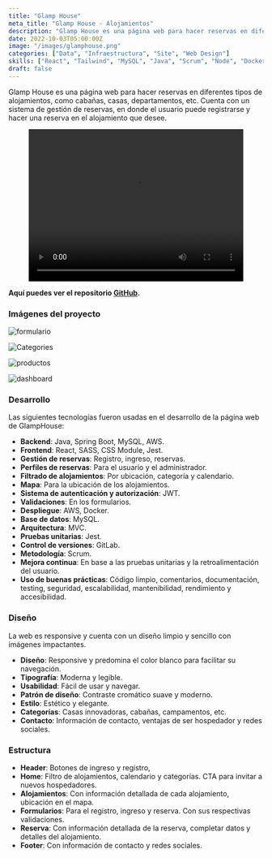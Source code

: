 ```yaml
---
title: "Glamp House"
meta_title: "Glamp House - Alojamientos"
description: "Glamp House es una página web para hacer reservas en diferentes tipos de alojamientos, como cabañas, casas, departamentos, etc."
date: 2022-10-03T05:00:00Z
image: "/images/glamphouse.png"
categories: ["Data", "Infraestructura", "Site", "Web Design"]
skills: ["React", "Tailwind", "MySQL", "Java", "Scrum", "Node", "Docker", "AWS", "Jest", "SASS", "CssModule", "SpringBoot", "StyledComponents"]
draft: false
---
```


Glamp House es una página web para hacer reservas en diferentes tipos de alojamientos, como cabañas, casas, departamentos, etc. Cuenta con un sistema de gestión de reservas, en donde el usuario puede registrarse y hacer una reserva en el alojamiento que desee.




<div style={{ display: 'flex', marginBottom: '20px' }}>
  <div style={{ flex: 1, marginRight: '20px' }}>
    <figure>
        <video
            controls
            width="100%"
            height="300"
            style={{ width: '100%', marginTop: '20px' }}
        >
        <source src="/videos/glamphouse.mp4" type="video/mp4" />
      </video>
    </figure>
  </div>
</div>

**Aquí puedes ver el repositorio [GitHub](https://github.com/DaisyDewD/GlampHouse).**



### Imágenes del proyecto

<Tabs>

<Tab name="Formulario">

![formulario](/images/glamphouse-1.png)
</Tab>

<Tab name="Categories">

![Categories](/images/glamphouse-2.png)
</Tab>

<Tab name="Productos">

![productos](/images/glamphouse-3.png)

</Tab>

<Tab name="Gestión de reservas">

![dashboard](/images/glamphouse-4.png)

</Tab>

</Tabs>


### Desarrollo
Las siguientes tecnologías fueron usadas en el desarrollo de la página web de GlampHouse:

* **Backend**: Java, Spring Boot, MySQL, AWS.
* **Frontend**: React, SASS, CSS Module, Jest.
* **Gestión de reservas**: Registro, ingreso, reservas.
* **Perfiles de reservas**: Para el usuario y el administrador.
* **Filtrado de alojamientos**: Por ubicación, categoría y calendario.
* **Mapa**: Para la ubicación de los alojamientos.
* **Sistema de autenticación y autorización**: JWT.
* **Validaciones**: En los formularios.
* **Despliegue**: AWS, Docker.
* **Base de datos**: MySQL.
* **Arquitectura**: MVC.
* **Pruebas unitarias**: Jest.
* **Control de versiones**: GitLab.
* **Metodología**: Scrum.
* **Mejora continua**: En base a las pruebas unitarias y la retroalimentación del usuario.
* **Uso de buenas prácticas**: Código limpio, comentarios, documentación, testing, seguridad, escalabilidad, mantenibilidad, rendimiento y accesibilidad.



### Diseño

La web es responsive y cuenta con un diseño limpio y sencillo con imágenes impactantes. 

* **Diseño**: Responsive y predomina el color blanco para facilitar su navegación.
* **Tipografía**: Moderna y legible.
* **Usabilidad**: Fácil de usar y navegar.
* **Patrón de diseño**: Contraste cromático suave y moderno.
* **Estilo**: Estético y elegante.
* **Categorías**: Casas innovadoras, cabañas, campamentos, etc.
* **Contacto**: Información de contacto, ventajas de ser hospedador y redes sociales.

### Estructura

* **Header**: Botones de ingreso y registro, 
* **Home**: Filtro de alojamientos, calendario y categorías. CTA para invitar a nuevos hospedadores.
* **Alojamientos**: Con información detallada de cada alojamiento, ubicación en el mapa.
* **Formularios**: Para el registro, ingreso y reserva. Con sus respectivas validaciones.
* **Reserva**: Con información detallada de la reserva, completar datos y detalles del alojamiento.
* **Footer**: Con información de contacto y redes sociales.